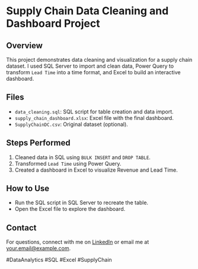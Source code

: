 # Supply Chain Data Cleaning and Dashboard Project

## Overview
This project demonstrates data cleaning and visualization for a supply chain dataset. I used SQL Server to import and clean data, Power Query to transform `Lead Time` into a time format, and Excel to build an interactive dashboard.

## Files
- `data_cleaning.sql`: SQL script for table creation and data import.
- `supply_chain_dashboard.xlsx`: Excel file with the final dashboard.
- `SupplyChainDC.csv`: Original dataset (optional).

## Steps Performed
1. Cleaned data in SQL using `BULK INSERT` and `DROP TABLE`.
2. Transformed `Lead Time` using Power Query.
3. Created a dashboard in Excel to visualize Revenue and Lead Time.

## How to Use
- Run the SQL script in SQL Server to recreate the table.
- Open the Excel file to explore the dashboard.

## Contact
For questions, connect with me on [LinkedIn](https://www.linkedin.com/in/yourprofile) or email me at your.email@example.com.

#DataAnalytics #SQL #Excel #SupplyChain
